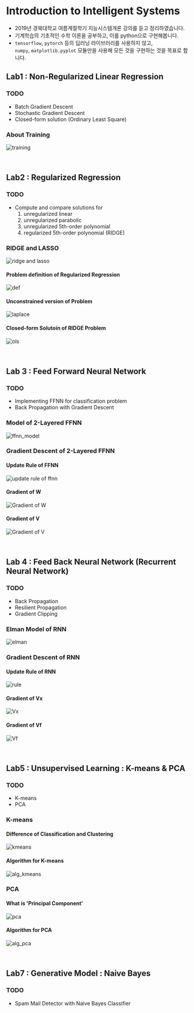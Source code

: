 # Introduction to Intelligent Systems
* 2019년 경북대학교 여름계절학기 지능시스템개론 강의를 듣고 정리하였습니다.
* 기계학습의 기초적인 수학 이론을 공부하고, 이를 python으로 구현해봅니다.
* `tensorflow`, `pytorch` 등의 딥러닝 라이브러리를 사용하지 않고,<br> `numpy`, `matplotlib.pyplot` 모듈만을 사용해 모든 것을 구현하는 것을 목표로 합니다.

## Lab1 : Non-Regularized Linear Regression
### TODO
* Batch Gradient Descent
* Stochastic Gradient Descent
* Closed-form solution (Ordinary Least Square)
### About Training
![training](images/image1.PNG)

<br>

## Lab2 : Regularized Regression
### TODO
* Compute and compare solutions for
  1. unregularized linear
  2. unregularized parabolic
  3. unregularized 5th-order polynomial
  4. regularized 5th-order polynomial (RIDGE)
### RIDGE and LASSO
![ridge and lasso](images/image2.PNG)
#### Problem definition of Regularized Regression
![def](images/image2_1.PNG)
#### Unconstrained version of Problem
![laplace](images/image2_2.PNG)
#### Closed-form Solutoin of RIDGE Problem
![ols](images/image2_3.PNG)

<br>

## Lab 3 : Feed Forward Neural Network
### TODO
* Implementing FFNN for classification problem
* Back Propagation with Gradient Descent
### Model of 2-Layered FFNN
![ffnn_model](images/image3_1.PNG)
### Gradient Descent of 2-Layered FFNN
#### Update Rule of FFNN
![update rule of ffnn](images/image3_2.PNG)
#### Gradient of W
![Gradient of W](images/image3_3.PNG)
#### Gradient of V
![Gradient of V](images/image3_4.PNG)

<br>

## Lab 4 : Feed Back Neural Network (Recurrent Neural Network)
### TODO
* Back Propagation
* Resilient Propagation
* Gradient Clipping
### Elman Model of RNN
![elman](images/image4_1.PNG)
### Gradient Descent of RNN
#### Update Rule of RNN
![rule](images/image4_2.PNG)
#### Gradient of Vx
![Vx](images/image4_3.PNG)
#### Gradient of Vf
![Vf](images/image4_4.PNG)

<br>

## Lab5 : Unsupervised Learning : K-means & PCA
### TODO
* K-means
* PCA
### K-means
#### Difference of Classification and Clustering
![kmeans](images/image5_1.PNG)
#### Algorithm for K-means
![alg_kmeans](images/image5_2.PNG)
### PCA
#### What is 'Principal Component'
![pca](images/image5_3.PNG)
#### Algorithm for PCA
![alg_pca](images/image5_4.PNG)

<br>

## Lab7 : Generative Model : Naive Bayes
### TODO
* Spam Mail Detector with Naive Bayes Classifier
